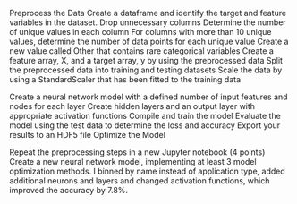 
Preprocess the Data
Create a dataframe and identify the target and feature variables in the dataset.
Drop unnecessary columns
Determine the number of unique values in each column 
For columns with more than 10 unique values, determine the number of data points for each unique value 
Create a new value called Other that contains rare categorical variables
Create a feature array, X, and a target array, y by using the preprocessed data
Split the preprocessed data into training and testing datasets 
Scale the data by using a StandardScaler that has been fitted to the training data 

Create a neural network model with a defined number of input features and nodes for each layer
Create hidden layers and an output layer with appropriate activation functions
Compile and train the model
Evaluate the model using the test data to determine the loss and accuracy 
Export your results to an HDF5 file 
Optimize the Model 

Repeat the preprocessing steps in a new Jupyter notebook (4 points)
Create a new neural network model, implementing at least 3 model optimization methods. I binned by name instead of application type, added additional neurons and layers and changed activation functions, which improved the accuracy by 7.8%.
